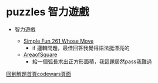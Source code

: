 # puzzles 智力遊戲
- 智力遊戲

    - [Simple Fun 261 Whose Move](https://github.com/freedom5566/codewars/tree/master/8kyu/puzzles/games%E6%99%BA%E5%8A%9B%E9%81%8A%E6%88%B2/Simple_Fun_261_Whose_Move)
        - if 邏輯問題，最佳回答我覺得語法挺漂亮的
    - [AreaofSquare](https://github.com/freedom5566/codewars/tree/master/8kyu/puzzles/games%E6%99%BA%E5%8A%9B%E9%81%8A%E6%88%B2/AreaofSquare)
        - 給一個弧長求出正方形面積，我這題居然pass我難過

[回到解題首頁codewars頁面](https://github.com/freedom5566/codewars)
